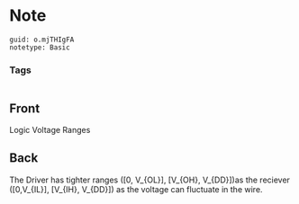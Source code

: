 # Note
```
guid: o.mjTHIgFA
notetype: Basic
```

### Tags
```
```

## Front
Logic Voltage Ranges

## Back
The Driver has tighter ranges \([0, V_{OL}], [V_{OH}, V_{DD}]\)as the reciever \([0,V_{IL}], [V_{IH}, V_{DD}]\) as the voltage can fluctuate in the wire.
